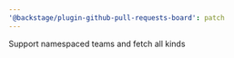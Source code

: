 ```yaml
---
'@backstage/plugin-github-pull-requests-board': patch
---
```


Support namespaced teams and fetch all kinds
